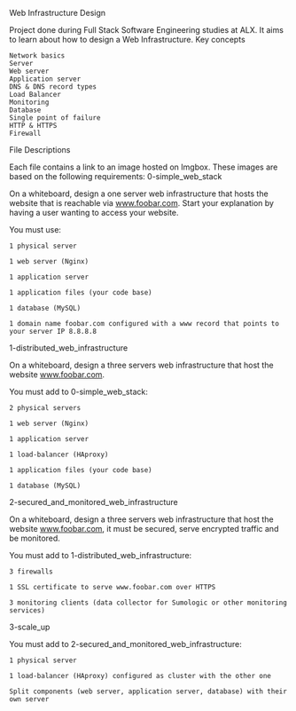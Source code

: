 Web Infrastructure Design

Project done during Full Stack Software Engineering studies at ALX. It aims to learn about how to design a Web Infrastructure.
Key concepts

    Network basics
    Server
    Web server
    Application server
    DNS & DNS record types
    Load Balancer
    Monitoring
    Database
    Single point of failure
    HTTP & HTTPS
    Firewall

File Descriptions

Each file contains a link to an image hosted on Imgbox. These images are based on the following requirements:
0-simple_web_stack

On a whiteboard, design a one server web infrastructure that hosts the website that is reachable via www.foobar.com. Start your explanation by having a user wanting to access your website.

You must use:

    1 physical server

    1 web server (Nginx)

    1 application server

    1 application files (your code base)

    1 database (MySQL)

    1 domain name foobar.com configured with a www record that points to your server IP 8.8.8.8

1-distributed_web_infrastructure

On a whiteboard, design a three servers web infrastructure that host the website www.foobar.com.

You must add to 0-simple_web_stack:

    2 physical servers

    1 web server (Nginx)

    1 application server

    1 load-balancer (HAproxy)

    1 application files (your code base)

    1 database (MySQL)

2-secured_and_monitored_web_infrastructure

On a whiteboard, design a three servers web infrastructure that host the website www.foobar.com, it must be secured, serve encrypted traffic and be monitored.

You must add to 1-distributed_web_infrastructure:

    3 firewalls

    1 SSL certificate to serve www.foobar.com over HTTPS

    3 monitoring clients (data collector for Sumologic or other monitoring services)

3-scale_up

You must add to 2-secured_and_monitored_web_infrastructure:

    1 physical server

    1 load-balancer (HAproxy) configured as cluster with the other one

    Split components (web server, application server, database) with their own server


